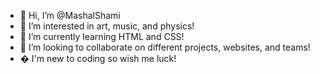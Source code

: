 - 👋 Hi, I’m @MashalShami
- 👀 I’m interested in art, music, and physics!
- 🌱 I’m currently learning HTML and CSS!
- 💞️ I’m looking to collaborate on different projects, websites, and teams!
- � I'm new to coding so wish me luck!

<!---
MashalShami/MashalShami is a ✨ special ✨ repository because its `README.md` (this file) appears on your GitHub profile.
You can click the Preview link to take a look at your changes.
--->
